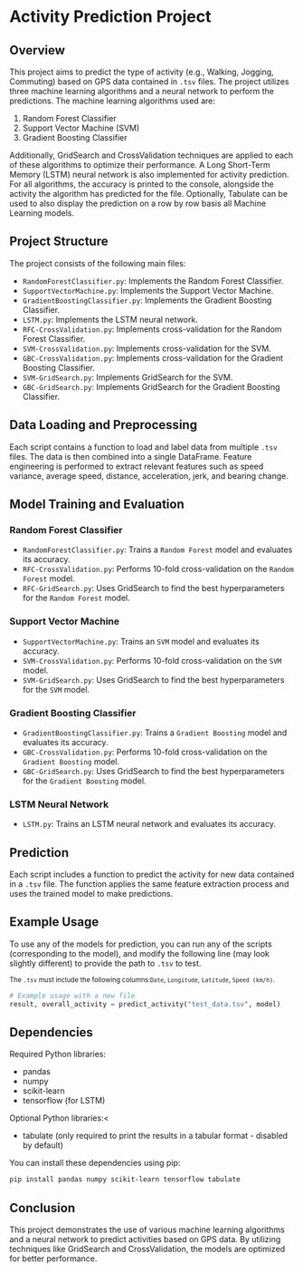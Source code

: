 # Activity Prediction Project

## Overview

This project aims to predict the type of activity (e.g., Walking, Jogging, Commuting) based on GPS data contained in `.tsv` files. The project utilizes three machine learning algorithms and a neural network to perform the predictions. The machine learning algorithms used are:

1. Random Forest Classifier
2. Support Vector Machine (SVM)
3. Gradient Boosting Classifier

Additionally, GridSearch and CrossValidation techniques are applied to each of these algorithms to optimize their performance. A Long Short-Term Memory (LSTM) neural network is also implemented for activity prediction. For all algorithms, the accuracy is printed to the console, alongside the activity the algorithm has predicted for the file. Optionally, Tabulate can be used to also display the prediction on a row by row basis all Machine Learning models.

## Project Structure

The project consists of the following main files:

- `RandomForestClassifier.py`: Implements the Random Forest Classifier.
- `SupportVectorMachine.py`: Implements the Support Vector Machine.
- `GradientBoostingClassifier.py`: Implements the Gradient Boosting Classifier.
- `LSTM.py`: Implements the LSTM neural network.
- `RFC-CrossValidation.py`: Implements cross-validation for the Random Forest Classifier.
- `SVM-CrossValidation.py`: Implements cross-validation for the SVM.
- `GBC-CrossValidation.py`: Implements cross-validation for the Gradient Boosting Classifier.
- `SVM-GridSearch.py`: Implements GridSearch for the SVM.
- `GBC-GridSearch.py`: Implements GridSearch for the Gradient Boosting Classifier.

## Data Loading and Preprocessing

Each script contains a function to load and label data from multiple `.tsv` files. The data is then combined into a single DataFrame. Feature engineering is performed to extract relevant features such as speed variance, average speed, distance, acceleration, jerk, and bearing change.

## Model Training and Evaluation

### Random Forest Classifier

- `RandomForestClassifier.py`: Trains a `Random Forest` model and evaluates its accuracy.
- `RFC-CrossValidation.py`: Performs 10-fold cross-validation on the `Random Forest` model.
- `RFC-GridSearch.py`: Uses GridSearch to find the best hyperparameters for the `Random Forest` model.

### Support Vector Machine

- `SupportVectorMachine.py`: Trains an `SVM` model and evaluates its accuracy.
- `SVM-CrossValidation.py`: Performs 10-fold cross-validation on the `SVM` model.
- `SVM-GridSearch.py`: Uses GridSearch to find the best hyperparameters for the `SVM` model.

### Gradient Boosting Classifier

- `GradientBoostingClassifier.py`: Trains a `Gradient Boosting` model and evaluates its accuracy.
- `GBC-CrossValidation.py`: Performs 10-fold cross-validation on the `Gradient Boosting` model.
- `GBC-GridSearch.py`: Uses GridSearch to find the best hyperparameters for the `Gradient Boosting` model.

### LSTM Neural Network

- `LSTM.py`: Trains an LSTM neural network and evaluates its accuracy.

## Prediction

Each script includes a function to predict the activity for new data contained in a `.tsv` file. The function applies the same feature extraction process and uses the trained model to make predictions.

## Example Usage

To use any of the models for prediction, you can run any of the scripts (corresponding to the model), and modify the following line (may look slightly different) to provide the path to `.tsv` to test.

<sub>The `.tsv` must include the following columns:`Date`, `Longitude`, `Latitude`, `Speed (km/h)`.</sub>

```python
# Example usage with a new file
result, overall_activity = predict_activity("test_data.tsv", model)
```

## Dependencies

Required Python libraries:
- pandas
- numpy
- scikit-learn
- tensorflow (for LSTM)

Optional Python libraries:<
- tabulate (only required to print the results in a tabular format - disabled by default)

You can install these dependencies using pip:

```bash
pip install pandas numpy scikit-learn tensorflow tabulate
```

## Conclusion

This project demonstrates the use of various machine learning algorithms and a neural network to predict activities based on GPS data. By utilizing techniques like GridSearch and CrossValidation, the models are optimized for better performance.

